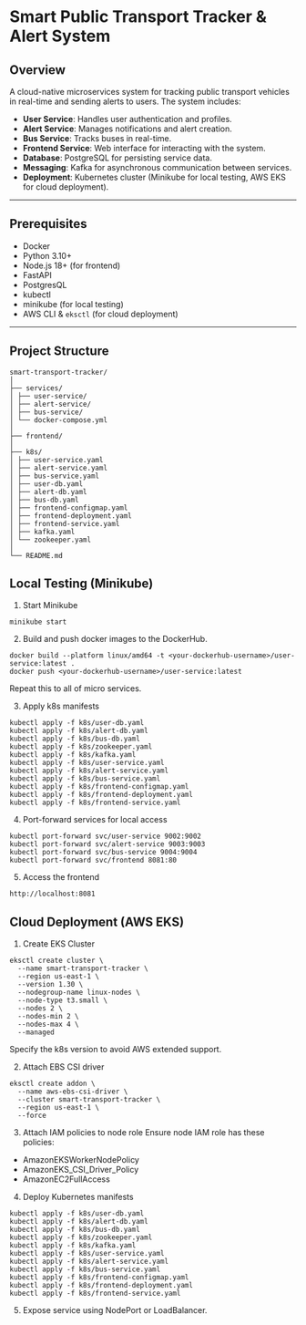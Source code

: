 # Smart Public Transport Tracker & Alert System

## **Overview**

A cloud-native microservices system for tracking public transport vehicles in real-time and sending alerts to users. The system includes:

- **User Service**: Handles user authentication and profiles.  
- **Alert Service**: Manages notifications and alert creation.  
- **Bus Service**: Tracks buses in real-time.  
- **Frontend Service**: Web interface for interacting with the system.  
- **Database**: PostgreSQL for persisting service data.  
- **Messaging**: Kafka for asynchronous communication between services.  
- **Deployment**: Kubernetes cluster (Minikube for local testing, AWS EKS for cloud deployment).  

---

## **Prerequisites**

- Docker  
- Python 3.10+  
- Node.js 18+ (for frontend)  
- FastAPI
- PostgresQL
- kubectl  
- minikube (for local testing)  
- AWS CLI & `eksctl` (for cloud deployment)  

---

## **Project Structure**

```
smart-transport-tracker/
│
├── services/
│ ├── user-service/
│ ├── alert-service/
│ ├── bus-service/
│ └── docker-compose.yml
│
├── frontend/
│
├── k8s/
│ ├── user-service.yaml
│ ├── alert-service.yaml
│ ├── bus-service.yaml
│ ├── user-db.yaml
│ ├── alert-db.yaml
│ ├── bus-db.yaml
│ ├── frontend-configmap.yaml
│ ├── frontend-deployment.yaml
│ ├── frontend-service.yaml
│ ├── kafka.yaml
│ └── zookeeper.yaml
│
└── README.md
```

## **Local Testing (Minikube)**

1. Start Minikube
```
minikube start
```

2. Build and push docker images to the DockerHub.
```
docker build --platform linux/amd64 -t <your-dockerhub-username>/user-service:latest .
docker push <your-dockerhub-username>/user-service:latest
```
Repeat this to all of micro services.

3. Apply k8s manifests
```
kubectl apply -f k8s/user-db.yaml
kubectl apply -f k8s/alert-db.yaml
kubectl apply -f k8s/bus-db.yaml
kubectl apply -f k8s/zookeeper.yaml
kubectl apply -f k8s/kafka.yaml
kubectl apply -f k8s/user-service.yaml
kubectl apply -f k8s/alert-service.yaml
kubectl apply -f k8s/bus-service.yaml
kubectl apply -f k8s/frontend-configmap.yaml
kubectl apply -f k8s/frontend-deployment.yaml
kubectl apply -f k8s/frontend-service.yaml
```

4. Port-forward services for local access
```
kubectl port-forward svc/user-service 9002:9002
kubectl port-forward svc/alert-service 9003:9003
kubectl port-forward svc/bus-service 9004:9004
kubectl port-forward svc/frontend 8081:80
```

5. Access the frontend
```
http://localhost:8081
```

## **Cloud Deployment (AWS EKS)**

1. Create EKS Cluster
```
eksctl create cluster \
  --name smart-transport-tracker \
  --region us-east-1 \
  --version 1.30 \
  --nodegroup-name linux-nodes \
  --node-type t3.small \
  --nodes 2 \
  --nodes-min 2 \
  --nodes-max 4 \
  --managed
```
Specify the k8s version to avoid AWS extended support.

2. Attach EBS CSI driver
```
eksctl create addon \
  --name aws-ebs-csi-driver \
  --cluster smart-transport-tracker \
  --region us-east-1 \
  --force
```

3. Attach IAM policies to node role
Ensure node IAM role has these policies:
- AmazonEKSWorkerNodePolicy
- AmazonEKS_CSI_Driver_Policy
- AmazonEC2FullAccess

4. Deploy Kubernetes manifests
```
kubectl apply -f k8s/user-db.yaml
kubectl apply -f k8s/alert-db.yaml
kubectl apply -f k8s/bus-db.yaml
kubectl apply -f k8s/zookeeper.yaml
kubectl apply -f k8s/kafka.yaml
kubectl apply -f k8s/user-service.yaml
kubectl apply -f k8s/alert-service.yaml
kubectl apply -f k8s/bus-service.yaml
kubectl apply -f k8s/frontend-configmap.yaml
kubectl apply -f k8s/frontend-deployment.yaml
kubectl apply -f k8s/frontend-service.yaml
```

5. Expose service using NodePort or LoadBalancer.